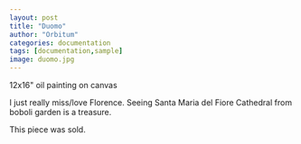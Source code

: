 ```yaml
---
layout: post
title: "Duomo"
author: "Orbitum"
categories: documentation
tags: [documentation,sample]
image: duomo.jpg
---
```

12x16" oil painting on canvas

I just really miss/love Florence. Seeing Santa Maria del Fiore Cathedral from boboli garden is a treasure. 

This piece was sold.
